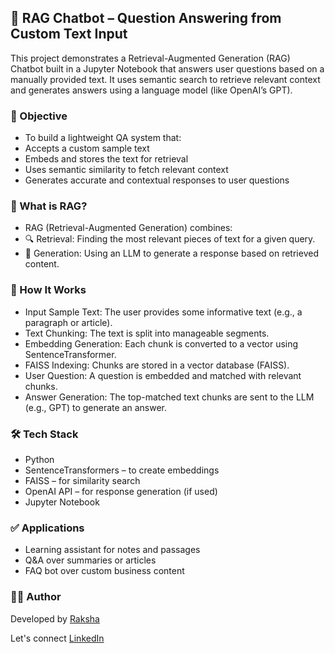 ## 🤖 RAG Chatbot – Question Answering from Custom Text Input
This project demonstrates a Retrieval-Augmented Generation (RAG) Chatbot built in a Jupyter Notebook that answers user questions based on a manually provided text. It uses semantic search to retrieve relevant context and generates answers using a language model (like OpenAI’s GPT).

### 📌 Objective
- To build a lightweight QA system that:
- Accepts a custom sample text
- Embeds and stores the text for retrieval
- Uses semantic similarity to fetch relevant context
- Generates accurate and contextual responses to user questions

### 🧠 What is RAG?
- RAG (Retrieval-Augmented Generation) combines:
- 🔍 Retrieval: Finding the most relevant pieces of text for a given query.
- 🧾 Generation: Using an LLM to generate a response based on retrieved content.

### 🧪 How It Works
- Input Sample Text: The user provides some informative text (e.g., a paragraph or article).
- Text Chunking: The text is split into manageable segments.
- Embedding Generation: Each chunk is converted to a vector using SentenceTransformer.
- FAISS Indexing: Chunks are stored in a vector database (FAISS).
- User Question: A question is embedded and matched with relevant chunks.
- Answer Generation: The top-matched text chunks are sent to the LLM (e.g., GPT) to generate an answer.

### 🛠️ Tech Stack
- Python
- SentenceTransformers – to create embeddings
- FAISS – for similarity search
- OpenAI API – for response generation (if used)
- Jupyter Notebook

### ✅ Applications
- Learning assistant for notes and passages
- Q&A over summaries or articles
- FAQ bot over custom business content

### 👩‍💻 Author
Developed by [Raksha](https://github.com/Rakshaa-17)

Let's connect [LinkedIn](https://www.linkedin.com/in/rakshamalela/)
